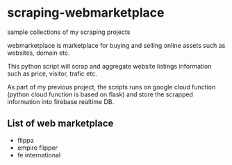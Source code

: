 # scraping-webmarketplace
sample collections of my scraping projects

webmarketplace is marketplace for buying and selling online assets such as websites, domain etc.

This python script will scrap and aggregate website listings information such as price, visitor, trafic etc.

As part of my previous project, the scripts runs on google cloud function (python cloud function is based on flask) and store the scrapped information into firebase realtime DB.

## List of web marketplace
- flippa
- empire flipper
- fe international
